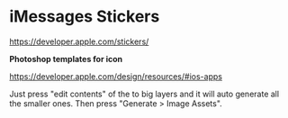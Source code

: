 # iMessages Stickers

https://developer.apple.com/stickers/

**Photoshop templates for icon** 

https://developer.apple.com/design/resources/#ios-apps

Just press "edit contents" of the to big layers and it will auto generate all the smaller ones. Then press "Generate > Image Assets".

